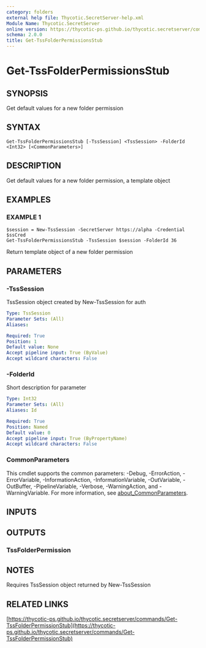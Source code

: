 ```yaml
---
category: folders
external help file: Thycotic.SecretServer-help.xml
Module Name: Thycotic.SecretServer
online version: https://thycotic-ps.github.io/thycotic.secretserver/commands/Get-TssFolderPermissionStub
schema: 2.0.0
title: Get-TssFolderPermissionsStub
---
```


# Get-TssFolderPermissionsStub

## SYNOPSIS
Get default values for a new folder permission

## SYNTAX

```
Get-TssFolderPermissionsStub [-TssSession] <TssSession> -FolderId <Int32> [<CommonParameters>]
```

## DESCRIPTION
Get default values for a new folder permission, a template object

## EXAMPLES

### EXAMPLE 1
```
$session = New-TssSession -SecretServer https://alpha -Credential $ssCred
Get-TssFolderPermissionsStub -TssSession $session -FolderId 36
```

Return template object of a new folder permission

## PARAMETERS

### -TssSession
TssSession object created by New-TssSession for auth

```yaml
Type: TssSession
Parameter Sets: (All)
Aliases:

Required: True
Position: 1
Default value: None
Accept pipeline input: True (ByValue)
Accept wildcard characters: False
```

### -FolderId
Short description for parameter

```yaml
Type: Int32
Parameter Sets: (All)
Aliases: Id

Required: True
Position: Named
Default value: 0
Accept pipeline input: True (ByPropertyName)
Accept wildcard characters: False
```

### CommonParameters
This cmdlet supports the common parameters: -Debug, -ErrorAction, -ErrorVariable, -InformationAction, -InformationVariable, -OutVariable, -OutBuffer, -PipelineVariable, -Verbose, -WarningAction, and -WarningVariable. For more information, see [about_CommonParameters](http://go.microsoft.com/fwlink/?LinkID=113216).

## INPUTS

## OUTPUTS

### TssFolderPermission
## NOTES
Requires TssSession object returned by New-TssSession

## RELATED LINKS

[https://thycotic-ps.github.io/thycotic.secretserver/commands/Get-TssFolderPermissionStub](https://thycotic-ps.github.io/thycotic.secretserver/commands/Get-TssFolderPermissionStub)

